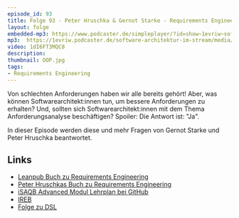 ```yaml
---
episode_id: 93
title: Folge 93 - Peter Hruschka & Gernot Starke - Requirements Engineering
layout: folge
embedded-mp3: https://www.podcaster.de/simpleplayer/?id=show~1evriw~software-architektur-im-stream~pod-2cad6d94b83f4a19539203a0e2&v=1638369597
mp3:  https://1evriw.podcaster.de/software-architektur-im-stream/media/RequirementsEngineering.mp3
video: 1dI6FT3MQC8
description: 
thumbnail: OOP.jpg
tags:
- Requirements Engineering
---
```


Von schlechten Anforderungen haben wir alle bereits gehört! Aber, was
können Softwarearchitekt:innen tun, um bessere Anforderungen zu
erhalten? Und, sollten sich Softwarearchitekt:innen mit dem Thema
Anforderungsanalyse beschäftigen? Spoiler: Die Antwort ist: "Ja".

In dieser Episode werden diese und mehr Fragen von Gernot Starke und Peter
Hruschka beantwortet.

## Links

* [Leanpub Buch zu Requirements
  Engineering](https://leanpub.com/requirements-skills)
* [Peter Hruschkas Buch zu Requirements
  Engineering](https://amzn.to/3DYR4Tw)
* [iSAQB Advanced Modul Lehrplan bei GitHub](https://github.com/isaqb-org/curriculum-req4arc)
* [IREB](https://www.ireb.org/de/)
* [Folge zu DSL](https://software-architektur.tv/2020/10/23/folge022.html)
